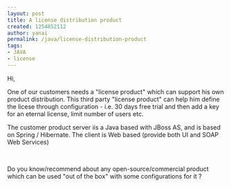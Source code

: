 ```yaml
---
layout: post
title: A license distribution product
created: 1254852112
author: yanai
permalink: /java/license-distribution-product
tags:
- JAVA
- license
---
```

<p>Hi,</p>
<p>One of our customers needs a &quot;license product&quot; which can support his own product distribution. This third party &quot;license product&quot; can help him define the licese through configuration - i.e. 30 days free trial and then add a key for an eternal license, limit number of users etc.</p>
<p>The customer product server iis a Java based with JBoss AS, and is based on Spring / Hibernate. The client is Web based (provide both UI and SOAP Web Services)</p>
<p>&nbsp;</p>
<p>Do you know/recommend about any open-source/commercial product which can be used &quot;out of the box&quot; with some configurations for it ?</p>
